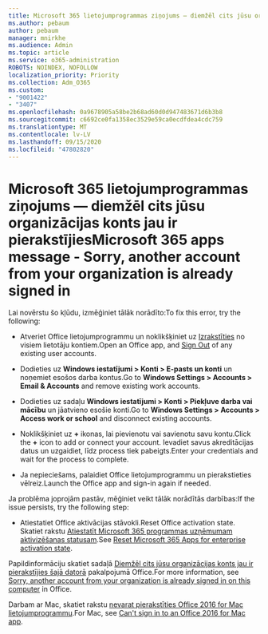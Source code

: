 ```yaml
---
title: Microsoft 365 lietojumprogrammas ziņojums — diemžēl cits jūsu organizācijas konts jau ir pierakstījies
ms.author: pebaum
author: pebaum
manager: mnirkhe
ms.audience: Admin
ms.topic: article
ms.service: o365-administration
ROBOTS: NOINDEX, NOFOLLOW
localization_priority: Priority
ms.collection: Adm_O365
ms.custom:
- "9001422"
- "3407"
ms.openlocfilehash: 0a9678905a58be2b68ad60d0d947483671d6b3b8
ms.sourcegitcommit: c6692ce0fa1358ec3529e59ca0ecdfdea4cdc759
ms.translationtype: MT
ms.contentlocale: lv-LV
ms.lasthandoff: 09/15/2020
ms.locfileid: "47802820"
---
```

# <a name="microsoft-365-apps-message---sorry-another-account-from-your-organization-is-already-signed-in"></a><span data-ttu-id="e0989-102">Microsoft 365 lietojumprogrammas ziņojums — diemžēl cits jūsu organizācijas konts jau ir pierakstījies</span><span class="sxs-lookup"><span data-stu-id="e0989-102">Microsoft 365 apps message - Sorry, another account from your organization is already signed in</span></span>

<span data-ttu-id="e0989-103">Lai novērstu šo kļūdu, izmēģiniet tālāk norādīto:</span><span class="sxs-lookup"><span data-stu-id="e0989-103">To fix this error, try the following:</span></span>

- <span data-ttu-id="e0989-104">Atveriet Office lietojumprogrammu un noklikšķiniet uz [Izrakstīties](https://support.office.com/article/sign-out-of-office-5a20dc11-47e9-4b6f-945d-478cb6d92071) no visiem lietotāju kontiem.</span><span class="sxs-lookup"><span data-stu-id="e0989-104">Open an Office app, and [Sign Out](https://support.office.com/article/sign-out-of-office-5a20dc11-47e9-4b6f-945d-478cb6d92071) of any existing user accounts.</span></span>

- <span data-ttu-id="e0989-105">Dodieties uz **Windows iestatījumi > Konti > E-pasts un konti** un noņemiet esošos darba kontus.</span><span class="sxs-lookup"><span data-stu-id="e0989-105">Go to **Windows Settings > Accounts > Email & Accounts** and remove existing work accounts.</span></span>

- <span data-ttu-id="e0989-106">Dodieties uz sadaļu **Windows iestatījumi > Konti > Piekļuve darba vai mācību** un jāatvieno esošie konti.</span><span class="sxs-lookup"><span data-stu-id="e0989-106">Go to **Windows Settings > Accounts > Access work or school** and disconnect existing accounts.</span></span> 

- <span data-ttu-id="e0989-107">Noklikšķiniet uz **+** ikonas, lai pievienotu vai savienotu savu kontu.</span><span class="sxs-lookup"><span data-stu-id="e0989-107">Click the **+** icon to add or connect your account.</span></span> <span data-ttu-id="e0989-108">Ievadiet savus akreditācijas datus un uzgaidiet, līdz process tiek pabeigts.</span><span class="sxs-lookup"><span data-stu-id="e0989-108">Enter your credentials and wait for the process to complete.</span></span>

- <span data-ttu-id="e0989-109">Ja nepieciešams, palaidiet Office lietojumprogrammu un pierakstieties vēlreiz.</span><span class="sxs-lookup"><span data-stu-id="e0989-109">Launch the Office app and sign-in again if needed.</span></span> 

<span data-ttu-id="e0989-110">Ja problēma joprojām pastāv, mēģiniet veikt tālāk norādītās darbības:</span><span class="sxs-lookup"><span data-stu-id="e0989-110">If the issue persists, try the following step:</span></span> 

- <span data-ttu-id="e0989-111">Atiestatiet Office aktivācijas stāvokli.</span><span class="sxs-lookup"><span data-stu-id="e0989-111">Reset Office activation state.</span></span> <span data-ttu-id="e0989-112">Skatiet rakstu [Atiestatīt Microsoft 365 programmas uzņēmumam aktivizēšanas statusam](https://docs.microsoft.com/office365/troubleshoot/activation/reset-office-365-proplus-activation-state).</span><span class="sxs-lookup"><span data-stu-id="e0989-112">See [Reset Microsoft 365 Apps for enterprise activation state](https://docs.microsoft.com/office365/troubleshoot/activation/reset-office-365-proplus-activation-state).</span></span>

<span data-ttu-id="e0989-113">Papildinformāciju skatiet sadaļā [Diemžēl cits jūsu organizācijas konts jau ir pierakstījies šajā datorā](https://docs.microsoft.com/office/troubleshoot/error-messages/another-account-already-signed-in) pakalpojumā Office.</span><span class="sxs-lookup"><span data-stu-id="e0989-113">For more information, see [Sorry, another account from your organization is already signed in on this computer](https://docs.microsoft.com/office/troubleshoot/error-messages/another-account-already-signed-in) in Office.</span></span>

<span data-ttu-id="e0989-114">Darbam ar Mac, skatiet rakstu [nevarat pierakstīties Office 2016 for Mac lietojumprogrammu](https://docs.microsoft.com/office365/troubleshoot/authentication/sign-in-to-office-2016-for-mac-fail).</span><span class="sxs-lookup"><span data-stu-id="e0989-114">For Mac, see [Can't sign in to an Office 2016 for Mac app](https://docs.microsoft.com/office365/troubleshoot/authentication/sign-in-to-office-2016-for-mac-fail).</span></span>
